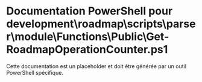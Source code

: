 # Documentation PowerShell pour development\roadmap\scripts\parser\module\Functions\Public\Get-RoadmapOperationCounter.ps1

Cette documentation est un placeholder et doit être générée par un outil PowerShell spécifique.
